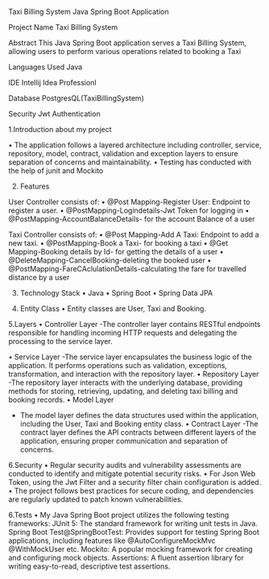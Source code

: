 Taxi Billing System Java Spring Boot Application

Project Name	                  Taxi Billing System

Abstract	                      This Java Spring Boot application serves a Taxi Billing System, allowing users to perform various operations related to booking a Taxi

Languages Used	                  Java

IDE	                              Intellij Idea Professionl

Database	                      PostgresQL(TaxiBillingSystem)

Security	                      Jwt Authentication

1.Introduction about my project

•	The application follows a layered architecture including controller, service, repository, model, contract, validation and exception layers to ensure separation of concerns and maintainability.
•	Testing has conducted with the help of junit and Mockito

2. Features

User Controller consists of:
•	@Post Mapping-Register User: Endpoint to register a user.
•	@PostMapping-Logindetails-Jwt Token for logging in
•	@PostMapping-AccountBalanceDetails- for the account Balance of a user

Taxi Controller consists of:
•	@Post Mapping-Add A Taxi: Endpoint to add a new taxi.
•	@PostMapping-Book a Taxi- for booking a taxi
•	@Get Mapping-Booking details by Id- for getting the details of a user
•	@DeleteMapping-CancelBooking-deleting the booked user
•	@PostMapping-FareCAclulationDetails-calculating the fare for travelled distance by a user

3. Technology Stack
•	Java
•	Spring Boot
•	Spring Data JPA

4. Entity Class
• Entity classes are User, Taxi and Booking.

5.Layers
•	Controller Layer
-The controller layer contains RESTful endpoints responsible for handling incoming HTTP requests and delegating the processing to the service layer.

•	Service Layer
-The service layer encapsulates the business logic of the application. It performs operations such as validation, exceptions, transformation, and interaction with the repository layer.
•	Repository Layer
-The repository layer interacts with the underlying database, providing methods for storing, retrieving, updating, and deleting  taxi billing and booking records.
•	Model Layer
-	The model layer defines the data structures used within the application, including the User, Taxi and Booking  entity class.
•	Contract Layer
-The contract layer defines the API contracts between different layers of the application, ensuring proper communication and separation of concerns.

6.Security
• Regular security audits and vulnerability assessments are conducted to identify and mitigate potential security risks.
• For Json Web Token, using the Jwt Filter and a security filter chain configuration is added.
•	The project follows best practices for secure coding, and dependencies are regularly updated to patch known vulnerabilities.

6.Tests
•	My Java Spring Boot project utilizes the following testing frameworks:
	JUnit 5: The standard framework for writing unit tests in Java.
	Spring Boot Test@SpringBootTest:   Provides support for testing Spring Boot applications, including features like @AutoConfigureMockMvc @WithMockUser etc.
	Mockito: A popular mocking framework for creating and configuring mock objects.
	Assertions: A fluent assertion library for writing easy-to-read, descriptive test assertions.
